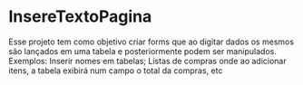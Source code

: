# InsereTextoPagina
Esse projeto tem como objetivo criar forms que ao digitar dados os mesmos são lançados em uma tabela e posteriormente podem ser manipulados. Exemplos: Inserir nomes em tabelas; Listas de compras onde ao adicionar itens, a tabela exibirá num campo o total da compras, etc
